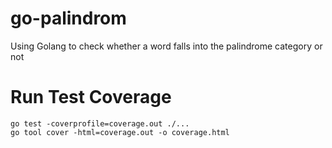 # go-palindrom
Using Golang to check whether a word falls into the palindrome category or not

# Run Test Coverage

```
go test -coverprofile=coverage.out ./...
go tool cover -html=coverage.out -o coverage.html
```